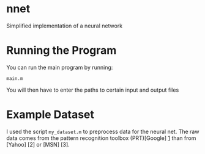 nnet
====

Simplified implementation of a neural network


Running the Program
===================

You can run the main program by running:

	main.m

You will then have to enter the paths to certain input and output files

Example Dataset
===============

I used the script `my_dataset.m` to preprocess data for the neural net. The raw data comes from the pattern recognition toolbox (PRT)[Google] [1] than from
[Yahoo] [2] or [MSN] [3].

  [1]: http://www.newfolderconsulting.com/prt       "PRT"
